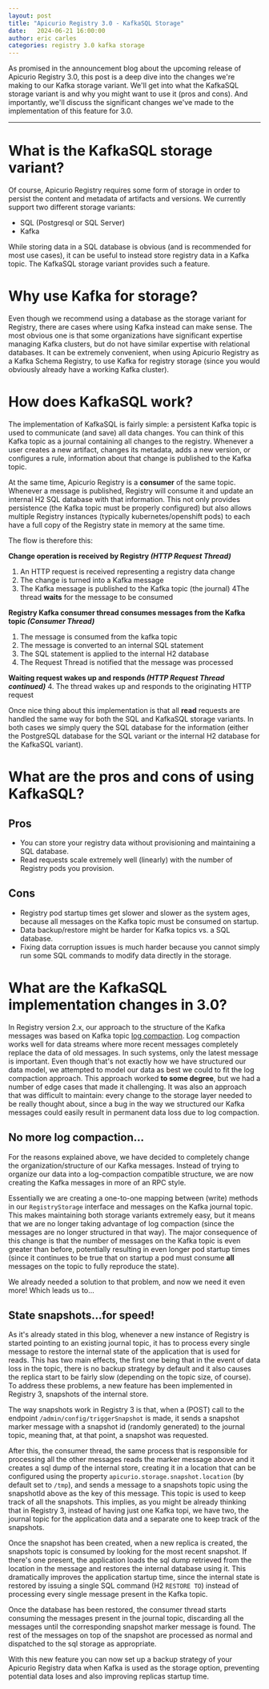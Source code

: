 ```yaml
---
layout: post
title: "Apicurio Registry 3.0 - KafkaSQL Storage"
date:   2024-06-21 16:00:00
author: eric carles
categories: registry 3.0 kafka storage
---
```


As promised in the announcement blog about the upcoming release of Apicurio Registry
3.0, this post is a deep dive into the changes we're making to our Kafka storage
variant.  We'll get into what the KafkaSQL storage variant is and why you might want 
to use it (pros and cons).  And importantly, we'll discuss the significant changes
we've made to the implementation of this feature for 3.0.

---

# What is the KafkaSQL storage variant?
Of course, Apicurio Registry requires some form of storage in order to persist the content
and metadata of artifacts and versions.  We currently support two different storage variants:

* SQL (Postgresql or SQL Server)
* Kafka

While storing data in a SQL database is obvious (and is recommended for most use cases),
it can be useful to instead store registry data in a Kafka topic.  The KafkaSQL storage
variant provides such a feature.

# Why use Kafka for storage?
Even though we recommend using a database as the storage variant for Registry, there are
cases where using Kafka instead can make sense.  The most obvious one is that some
organizations have significant expertise managing Kafka clusters, but do not have 
similar expertise with relational databases.  It can be extremely convenient, when
using Apicurio Registry as a Kafka Schema Registry, to use Kafka for registry storage
(since you would obviously already have a working Kafka cluster).

# How does KafkaSQL work?
The implementation of KafkaSQL is fairly simple:  a persistent Kafka topic is used
to communicate (and save) all data changes.  You can think of this Kafka topic as
a journal containing all changes to the registry.  Whenever a user creates a new
artifact, changes its metadata, adds a new version, or configures a rule, information
about that change is published to the Kafka topic.

At the same time, Apicurio Registry is a **consumer** of the same topic.  Whenever
a message is published, Registry will consume it and update an internal H2 SQL
database with that information.  This not only provides persistence (the Kafka
topic must be properly configured) but also allows multiple Registry instances
(typically kubernetes/openshift pods) to each have a full copy of the Registry
state in memory at the same time.

The flow is therefore this:

**Change operation is received by Registry *(HTTP Request Thread)***
1. An HTTP request is received representing a registry data change
2. The change is turned into a Kafka message
3. The Kafka message is published to the Kafka topic (the journal)
4The thread **waits** for the message to be consumed

**Registry Kafka consumer thread consumes messages from the Kafka topic *(Consumer Thread)***
1. The message is consumed from the kafka topic
2. The message is converted to an internal SQL statement
3. The SQL statement is applied to the internal H2 database
4. The Request Thread is notified that the message was processed

**Waiting request wakes up and responds *(HTTP Request Thread continued)***
4. The thread wakes up and responds to the originating HTTP request

Once nice thing about this implementation is that all **read** requests are
handled the same way for both the SQL and KafkaSQL storage variants.  In
both cases we simply query the SQL database for the information (either the
PostgreSQL database for the SQL variant or the internal H2 database for
the KafkaSQL variant).

# What are the pros and cons of using KafkaSQL?
## Pros
* You can store your registry data without provisioning and maintaining a
  SQL database.
* Read requests scale extremely well (linearly) with the number of Registry
  pods you provision.

## Cons
* Registry pod startup times get slower and slower as the system ages,
  because all messages on the Kafka topic must be consumed on startup.
* Data backup/restore might be harder for Kafka topics vs. a SQL database.
* Fixing data corruption issues is much harder because you cannot simply
  run some SQL commands to modify data directly in the storage.

# What are the KafkaSQL implementation changes in 3.0?
In Registry version 2.x, our approach to the structure of the Kafka messages
was based on Kafka topic [log compaction](https://docs.confluent.io/kafka/design/log_compaction.html).
Log compaction works well for data streams where more recent messages completely
replace the data of old messages.  In such systems, only the latest message
is important.  Even though that's not exactly how we have structured our
data model, we attempted to model our data as best we could to fit the log
compaction approach.  This approach worked **to some degree**, but we had 
a number of edge cases that made it challenging.  It was also an approach
that was difficult to maintain:  every change to the storage layer needed to
be really thought about, since a bug in the way we structured our Kafka
messages could easily result in permanent data loss due to log compaction.

## No more log compaction...
For the reasons explained above, we have decided to completely change the 
organization/structure of our Kafka messages.  Instead of trying to organize
our data into a log-compaction compatible structure, we are now creating
the Kafka messages in more of an RPC style.

Essentially we are creating a one-to-one mapping between (write) methods 
in our `RegistryStorage` interface and messages on the Kafka journal topic.
This makes maintaining both storage variants extremely easy, but it means
that we are no longer taking advantage of log compaction (since the 
messages are no longer structured in that way).  The major consequence
of this change is that the number of messages on the Kafka topic is 
even greater than before, potentially resulting in even longer pod
startup times (since it continues to be true that on startup a pod
must consume **all** messages on the topic to fully reproduce the state).

We already needed a solution to that problem, and now we need it even
more!  Which leads us to...

## State snapshots...for speed!

As it's already stated in this blog, whenever a new instance of Registry 
is started pointing to an existing journal topic, it has to process every
single message to restore the internal state of the application that is 
used for reads. This has two main effects, the first one being that in the
event of data loss in the topic, there is no backup strategy by default 
and it also causes the replica start to be fairly slow (depending on the 
topic size, of course). To address these problems, a new feature has 
been implemented in Registry 3, snapshots of the internal store. 

The way snapshots work in Registry 3 is that, when a (POST) call to the
endpoint `/admin/config/triggerSnapshot` is made, it sends a snapshot 
marker message with a snapshot id (randomly generated) to the journal topic, 
meaning that, at that point, a snapshot was requested.

After this, the consumer thread, the same process that is responsible for
processing all the other messages reads the marker message above and it 
creates a sql dump of the internal store, creating it in a location that
can be configured using the property `apicurio.storage.snapshot.location`
(by default set to `/tmp`), and sends a message to a snapshots topic 
using the snapshotId above as the key of this message. This topic 
is used to keep track of all the snapshots. This implies, as you 
might be already thinking that in Registry 3, instead of having just one Kafka
topi, we have two, the journal topic for the application data and a separate one
to keep track of the snapshots.

Once the snapshot has been created, when a new replica is created, the snapshots 
topic is consumed by looking for the most recent snapshot. If there's one present, 
the application loads the sql dump retrieved from the location in the message and 
restores the internal database using it. This dramatically improves the application
startup time, since the internal state is restored by issuing a single SQL command
(H2 `RESTORE TO`) instead of processing every single message present in the Kafka topic.

Once the database has been restored, the consumer thread starts consuming the messages
present in the journal topic, discarding all the messages until the corresponding 
snapshot marker message is found. The rest of the messages on top of the snapshot
are processed as normal and dispatched to the sql storage as appropriate.

With this new feature you can now set up a backup strategy of your Apicurio Registry data
when Kafka is used as the storage option, preventing potential data loses and also
improving replicas startup time.
